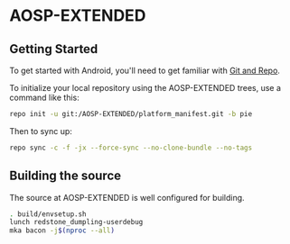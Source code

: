 AOSP-EXTENDED
===========

Getting Started
---------------

To get started with Android, you'll need to get
familiar with [Git and Repo](http://source.android.com/source/using-repo.html).

To initialize your local repository using the AOSP-EXTENDED trees, use a command like this:

```bash
repo init -u git:/AOSP-EXTENDED/platform_manifest.git -b pie
```
Then to sync up:
```bash
repo sync -c -f -jx --force-sync --no-clone-bundle --no-tags
```

Building the source
---------------

The source at AOSP-EXTENDED is well configured for building.

```bash
. build/envsetup.sh
lunch redstone_dumpling-userdebug
mka bacon -j$(nproc --all)


